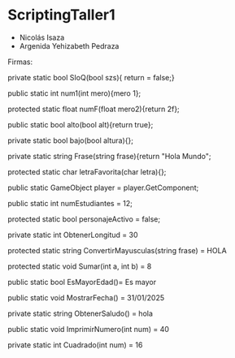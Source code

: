 # ScriptingTaller1
- Nicolás Isaza
- Argenida Yehizabeth Pedraza


Firmas:

private static bool SIoQ(bool szs){
return = false;}

public static int num1(int mero){mero 1};

protected static float numF(float mero2){return 2f};

public static bool alto(bool alt){return true};

private static bool bajo(bool altura){};

private static string Frase(string frase){return "Hola Mundo";

protected static char letraFavorita(char letra){};

public static GameObject player = player.GetComponent<GameObject>;

public static int numEstudiantes = 12;

protected static bool personajeActivo = false;

private static int ObtenerLongitud = 30

protected static string ConvertirMayusculas(string frase) = HOLA

protected static void Sumar(int a, int b) = 8

public static bool EsMayorEdad()= Es mayor

public static void MostrarFecha() = 31/01/2025

private static string ObtenerSaludo() = hola

public static void ImprimirNumero(int num) = 40

private static int Cuadrado(int num) = 16




